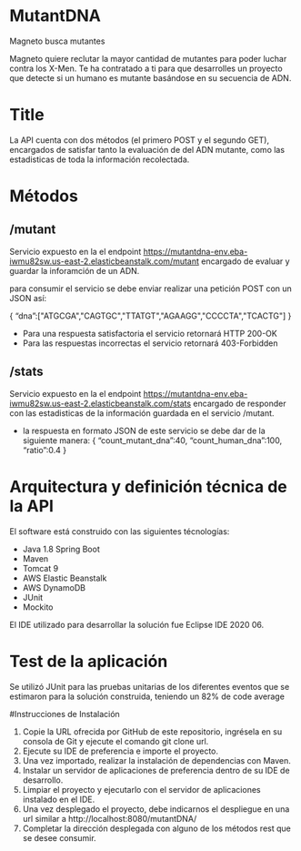 # MutantDNA
Magneto busca mutantes

Magneto quiere reclutar la mayor cantidad de mutantes para poder luchar
contra los X-Men.
Te ha contratado a ti para que desarrolles un proyecto que detecte si un
humano es mutante basándose en su secuencia de ADN.

# Title

La API cuenta con dos métodos (el primero POST y el segundo GET), encargados de satisfar tanto la evaluación de del ADN mutante, como las estadisticas de toda la información recolectada.

# Métodos

## /mutant

Servicio expuesto en la el endpoint https://mutantdna-env.eba-iwmu82sw.us-east-2.elasticbeanstalk.com/mutant encargado de evaluar y guardar la inforamción de un ADN.

para consumir el servicio se debe enviar realizar una petición POST con un JSON así:

{
“dna”:["ATGCGA","CAGTGC","TTATGT","AGAAGG","CCCCTA","TCACTG"]
}

* Para una respuesta satisfactoria el servicio retornará HTTP 200-OK
* Para las respuestas incorrectas el servicio retornará 403-Forbidden

## /stats

Servicio expuesto en la el endpoint https://mutantdna-env.eba-iwmu82sw.us-east-2.elasticbeanstalk.com/stats encargado de responder con las estadisticas de la información guardada en el servicio /mutant.

* la respuesta en formato JSON de este servicio se debe dar de la siguiente manera:
  { “count_mutant_dna”:40, “count_human_dna”:100, “ratio”:0.4 }
  
# Arquitectura y definición técnica de la API

El software está construido con las siguientes técnologías:
* Java 1.8 Spring Boot
* Maven
* Tomcat 9
* AWS Elastic Beanstalk
* AWS DynamoDB
* JUnit
* Mockito

El IDE utilizado para desarrollar la solución fue Eclipse IDE 2020 06.

# Test de la aplicación

Se utilizó JUnit para las pruebas unitarias de los diferentes eventos que se estimaron para la solución construida, teniendo un 82% de code average

#Instrucciones de Instalación

  1. Copie la URL ofrecida por GitHub de este repositorio, ingrésela en su consola de Git y ejecute el comando git clone url.
  2. Ejecute su IDE de preferencia e importe el proyecto.
  3. Una vez importado, realizar la instalación de dependencias con Maven.
  4. Instalar un servidor de aplicaciones de preferencia dentro de su IDE de desarrollo.
  5. Limpiar el proyecto y ejecutarlo con el servidor de aplicaciones instalado en el IDE.
  6. Una vez desplegado el proyecto, debe indicarnos el despliegue en una url similar a http://localhost:8080/mutantDNA/
  7. Completar la dirección desplegada con alguno de los métodos rest que se desee consumir.
